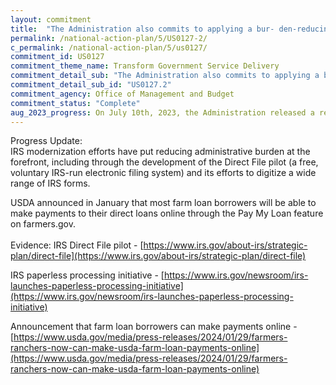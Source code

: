 ```yaml
---
layout: commitment
title:  "The Administration also commits to applying a bur- den-reducing lens to implementation of major initiatives, as it did with the implementation of the application for student loan debt relief launched in October 2022. "
permalink: /national-action-plan/5/US0127-2/
c_permalink: /national-action-plan/5/us0127/
commitment_id: US0127
commitment_theme_name: Transform Government Service Delivery
commitment_detail_sub: "The Administration also commits to applying a bur- den-reducing lens to implementation of major initiatives, as it did with the implementation of the application for student loan debt relief launched in October 2022. "
commitment_detail_sub_id: "US0127.2"
commitment_agency: Office of Management and Budget
commitment_status: "Complete"
aug_2023_progress: On July 10th, 2023, the Administration released a report summarizing the progress across the Federal government to identify and reduce burdens that individuals, families, and small businesses face every day when interacting with government programs. This new report provides concrete actions agencies have taken, such as:<br>* The Department of Homeland Security’s efforts to proactively reduce burden on individuals using mobile drivers’ licenses as identification when flying<br>* The Social Security Administration’s efforts to simplify and streamline recertification of disability status (also known as Continuing Disability Review)<br>* The Internal Revenue Service's efforts to improve IRS technology and deliver a modernized taxpayer experience by exploring new services, such as a free, voluntary IRS-run electronic filing system (also called Direct File)<br><br>Other examples can be found in the full report:<a href="https://www.whitehouse.gov/wp-content/uploads/2023/07/OIRA-2023-Burden-Reduction-Report.pdf">https://www.whitehouse.gov/wp-content/uploads/2023/07/OIRA-2023-Burden-Reduction-Report.pdf</a>
---
```

Progress Update: <br>
IRS modernization efforts have put reducing administrative burden at the forefront, including through the development of the Direct File pilot (a free, voluntary IRS-run electronic filing system) and its efforts to digitize a wide range of IRS forms.
 
USDA announced in January that most farm loan borrowers will be able to make payments to their direct loans online through the Pay My Loan feature on farmers.gov.<br>
<br>
Evidence: 
IRS Direct File pilot - [https://www.irs.gov/about-irs/strategic-plan/direct-file](https://www.irs.gov/about-irs/strategic-plan/direct-file)
 
IRS paperless processing initiative - [https://www.irs.gov/newsroom/irs-launches-paperless-processing-initiative](https://www.irs.gov/newsroom/irs-launches-paperless-processing-initiative)
 
Announcement that farm loan borrowers can make payments online - [https://www.usda.gov/media/press-releases/2024/01/29/farmers-ranchers-now-can-make-usda-farm-loan-payments-online](https://www.usda.gov/media/press-releases/2024/01/29/farmers-ranchers-now-can-make-usda-farm-loan-payments-online)
